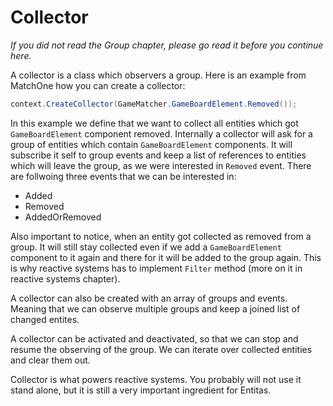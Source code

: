 # Collector
_If you did not read the Group chapter, please go read it before you continue here._

A collector is a class which observers a group. Here is an example from MatchOne how you can create a collector:

```csharp
context.CreateCollector(GameMatcher.GameBoardElement.Removed());
```

In this example we define that we want to collect all entities which got `GameBoardElement` component removed. Internally a collector will ask for a group of entities which contain `GameBoardElement` components. It will subscribe it self to group events and keep a list of references to entities which will leave the group, as we were interested in `Removed` event. There are follwoing three events that we can be interested in:
- Added
- Removed
- AddedOrRemoved

Also important to notice, when an entity got collected as removed from a group. It will still stay collected even if we add a `GameBoardElement` component to it again and there for it will be added to the group again. This is why reactive systems has to implement `Filter` method (more on it in reactive systems chapter).

A collector can also be created with an array of groups and events. Meaning that we can observe multiple groups and keep a joined list of changed entites.

A collector can be activated and deactivated, so that we can stop and resume the observing of the group. We can iterate over collected entities and clear them out.

Collector is what powers reactive systems. You probably will not use it stand alone, but it is still a very important ingredient for Entitas.

